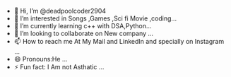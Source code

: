 - 👋 Hi, I’m @deadpoolcoder2904
- 👀 I’m interested in Songs ,Games ,Sci fi Movie ,coding...
- 🌱 I’m currently learning c++ with DSA,Python...
- 💞️ I’m looking to collaborate on New company ...
- 📫 How to reach me At My Mail and LinkedIn and specially on Instagram ...
- 😄 Pronouns:He ...
- ⚡ Fun fact: I Am not Asthatic ...

<!---
deadpoolcoder2904/deadpoolcoder2904 is a ✨ special ✨ repository because its `README.md` (this file) appears on your GitHub profile.
You can click the Preview link to take a look at your changes.
--->
